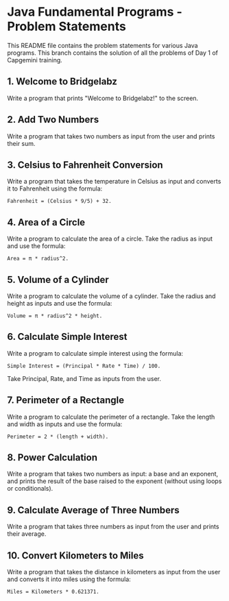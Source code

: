 # Java Fundamental Programs - Problem Statements

This README file contains the problem statements for various Java programs. This branch contains the solution of all the problems of Day 1 of Capgemini training.

## 1. Welcome to Bridgelabz
Write a program that prints "Welcome to Bridgelabz!" to the screen.

## 2. Add Two Numbers
Write a program that takes two numbers as input from the user and prints their sum.

## 3. Celsius to Fahrenheit Conversion
Write a program that takes the temperature in Celsius as input and converts it to Fahrenheit using the formula:
```
Fahrenheit = (Celsius * 9/5) + 32.
```

## 4. Area of a Circle
Write a program to calculate the area of a circle. Take the radius as input and use the formula:
```
Area = π * radius^2.
```

## 5. Volume of a Cylinder
Write a program to calculate the volume of a cylinder. Take the radius and height as inputs and use the formula:
```
Volume = π * radius^2 * height.
```

## 6. Calculate Simple Interest
Write a program to calculate simple interest using the formula:
```
Simple Interest = (Principal * Rate * Time) / 100.
```
Take Principal, Rate, and Time as inputs from the user.

## 7. Perimeter of a Rectangle
Write a program to calculate the perimeter of a rectangle. Take the length and width as inputs and use the formula:
```
Perimeter = 2 * (length + width).
```

## 8. Power Calculation
Write a program that takes two numbers as input: a base and an exponent, and prints the result of the base raised to the exponent (without using loops or conditionals).

## 9. Calculate Average of Three Numbers
Write a program that takes three numbers as input from the user and prints their average.

## 10. Convert Kilometers to Miles
Write a program that takes the distance in kilometers as input from the user and converts it into miles using the formula:
```
Miles = Kilometers * 0.621371.
```
